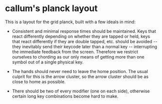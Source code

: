 # callum's planck layout

This is a layout for the grid planck, built with a few ideals in mind:

- Consistent and minimal response times should be maintained. Keys that react
  differently depending on whether they are tapped or held, keys that react
  differently if they are double tapped, etc. should be avoided -- they
  inevitably send their keycode later than a normal key -- interrupting the
  immediate feedback from the screen. Therefore we restrict ourselves to
  chording as our only means of getting more than one symbol out of a single
  physical key.

- The hands should never need to leave the home position. The usual culprit for
  this is the arrow cluster, so the arrow cluster should be as close to home as
  possible.

- There should be two of every modifier (one on each side), otherwise certain
  long key combinations become hard to make.
